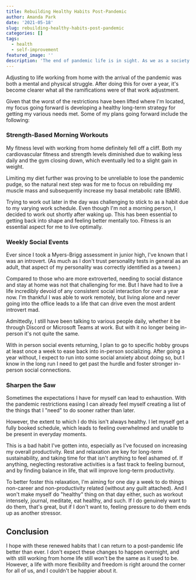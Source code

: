```yaml
---
title: Rebuilding Healthy Habits Post-Pandemic
author: Amanda Park
date: '2021-05-18'
slug: rebuilding-healthy-habits-post-pandemic
categories: []
tags:
  - health
  - self-improvement
featured_image: ''
description: 'The end of pandemic life is in sight. As we as a society are preparing for a transition back to a new normal, I decided to reevaluate my habits and refocus my habits for better long-term success.'
---
```


Adjusting to life working from home with the arrival of the pandemic was both a mental and physical struggle. After doing this for over a year, it's become clearer what all the ramifications were of that work adjustment. 

Given that the worst of the restrictions have been lifted where I'm located, my focus going forward is developing a healthy long-term strategy for getting my various needs met. Some of my plans going forward include the following:

### Strength-Based Morning Workouts

My fitness level with working from home definitely fell off a cliff. Both my cardiovascular fitness and strength levels diminished due to walking less daily and the gym closing down, which eventually led to a slight gain in weight.

Limiting my diet further was proving to be unreliable to lose the pandemic pudge, so the natural next step was for me to focus on rebuilding my muscle mass and subsequently increase my basal metabolic rate (BMR). 

Trying to work out later in the day was challenging to stick to as a habit due to my varying work schedule. Even though I'm not a morning person, I decided to work out shortly after waking up. This has been essential to getting back into shape and feeling better mentally too. Fitness is an essential aspect for me to live optimally.

### Weekly Social Events

Ever since I took a Myers-Brigg assessment in junior high, I've known that I was an introvert. (As much as I don't trust personality tests in general as an adult, that aspect of my personality was correctly identified as a tween.)

Compared to those who are more extroverted, needing to social distance and stay at home was not that challenging for me. But I have had to live a life incredibly devoid of any consistent social interaction for over a year now. I'm thankful I was able to work remotely, but living alone and never going into the office leads to a life that can drive even the most ardent introvert mad. 

Admittedly, I still have been talking to various people daily, whether it be through Discord or Microsoft Teams at work. But with it no longer being in-person it's not quite the same. 

With in person social events returning, I plan to go to specific hobby groups at least once a week to ease back into in-person socializing. After going a year without, I expect to run into some social anxiety about doing so, but I know in the long run I need to get past the hurdle and foster stronger in-person social connections.

### Sharpen the Saw

Sometimes the expectations I have for myself can lead to exhaustion. With the pandemic restrictions easing I can already feel myself creating a list of the things that I "need" to do sooner rather than later.

However, the extent to which I do this isn't always healthy. I let myself get a fully booked schedule, which leads to feeling overwhelmed and unable to be present in everyday moments. 

This is a bad habit I've gotten into, especially as I've focused on increasing my overall productivity. Rest and relaxation are key for long-term sustainability, and taking time for that isn't anything to feel ashamed of. If anything, neglecting restorative activities is a fast track to feeling burnout, and by finding balance in life, that will improve long-term productivity.

To better foster this relaxation, I'm aiming for one day a week to do things non-career and non-productivity related (without any guilt attached). And I won't make myself do "healthy" thing on that day either, such as workout intensely, journal, meditate, eat healthy, and such. If I do genuinely want to do them, that's great, but if I don't want to, feeling pressure to do them ends up as another stressor.

## Conclusion

I hope with these renewed habits that I can return to a post-pandemic life better than ever. I don't expect these changes to happen overnight, and with still working from home life still won't be the same as it used to be. However, a life with more flexibility and freedom is right around the corner for all of us, and I couldn't be happier about it. 